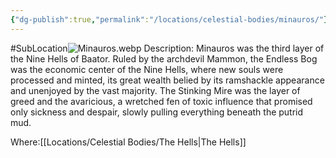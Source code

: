 ```yaml
---
{"dg-publish":true,"permalink":"/locations/celestial-bodies/minauros/"}
---
```


#SubLocation![Minauros.webp](/img/user/Images/Minauros.webp)
Description:
Minauros was the third layer of the Nine Hells of Baator. Ruled by the archdevil Mammon, the Endless Bog was the economic center of the Nine Hells, where new souls were processed and minted, its great wealth belied by its ramshackle appearance and unenjoyed by the vast majority. The Stinking Mire was the layer of greed and the avaricious, a wretched fen of toxic influence that promised only sickness and despair, slowly pulling everything beneath the putrid mud.

Where:[[Locations/Celestial Bodies/The Hells\|The Hells]]